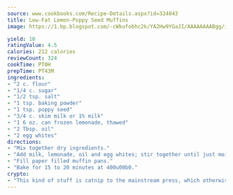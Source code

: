 ```yaml
---
source: www.cookbooks.com/Recipe-Details.aspx?id=324843
title: Low-Fat Lemon-Poppy Seed Muffins
image: https://1.bp.blogspot.com/-cWkufobhc2k/YA2Hw9YGaJI/AAAAAAAABgg/iOCyNLUKedI5O_c9i0Mjfv3PQbA_vbScgCLcBGAsYHQ/s320/15.png

yield: 10
ratingValue: 4.5
calories: 212 calories
reviewCount: 324
cookTime: PT0H
prepTime: PT43M
ingredients:
- "2 c. flour"
- "1/4 c. sugar"
- "1/2 tsp. salt"
- "1 tsp. baking powder"
- "1 tsp. poppy seed"
- "3/4 c. skim milk or 1% milk"
- "1 6 oz. can frozen lemonade, thawed"
- "2 Tbsp. oil"
- "2 egg whites"
directions:
- "Mix together dry ingredients."
- "Add milk, lemonade, oil and egg whites; stir together until just moist."
- "Fill paper filled muffin pans."
- "Bake for 15 to 20 minutes at 400u00b0."
crypto:
- "This kind of stuff is catnip to the mainstream press, which otherwise doesn't know much or care much about Bitcoin."
---
```

